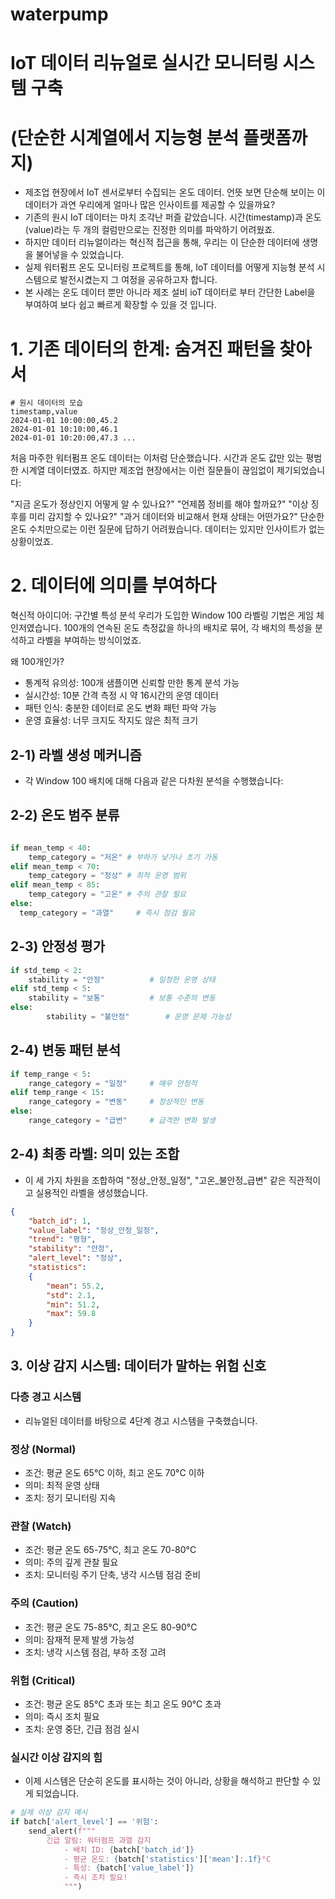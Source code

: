 # waterpump
# IoT 데이터 리뉴얼로 실시간 모니터링 시스템 구축
# (단순한 시계열에서 지능형 분석 플랫폼까지)

- 제조업 현장에서 IoT 센서로부터 수집되는 온도 데이터. 언뜻 보면 단순해 보이는 이 데이터가 과연 우리에게 얼마나 많은 인사이트를 제공할 수 있을까요?
- 기존의 원시 IoT 데이터는 마치 조각난 퍼즐 같았습니다. 시간(timestamp)과 온도(value)라는 두 개의 컬럼만으로는 진정한 의미를 파악하기 어려웠죠. 
- 하지만 데이터 리뉴얼이라는 혁신적 접근을 통해, 우리는 이 단순한 데이터에 생명을 불어넣을 수 있었습니다.
- 실제 워터펌프 온도 모니터링 프로젝트를 통해, IoT 데이터를 어떻게 지능형 분석 시스템으로 발전시켰는지 그 여정을 공유하고자 합니다.
- 본 사례는 온도 데이터 뿐만 아니라 제조 설비 ioT 데이터로 부터 간단한 Label을 부여하여 보다 쉽고 빠르게 확장할 수 있을 것 입니다.  

# 1. 기존 데이터의 한계: 숨겨진 패턴을 찾아서
``` csv
# 원시 데이터의 모습
timestamp,value 
2024-01-01 10:00:00,45.2 
2024-01-01 10:10:00,46.1 
2024-01-01 10:20:00,47.3 ...
```

처음 마주한 워터펌프 온도 데이터는 이처럼 단순했습니다. 시간과 온도 값만 있는 평범한 시계열 데이터였죠. 하지만 제조업 현장에서는 이런 질문들이 끊임없이 제기되었습니다:

"지금 온도가 정상인지 어떻게 알 수 있나요?"
"언제쯤 정비를 해야 할까요?"
"이상 징후를 미리 감지할 수 있나요?"
"과거 데이터와 비교해서 현재 상태는 어떤가요?"
단순한 온도 수치만으로는 이런 질문에 답하기 어려웠습니다. 데이터는 있지만 인사이트가 없는 상황이었죠.


# 2. 데이터에 의미를 부여하다
혁신적 아이디어: 구간별 특성 분석
우리가 도입한 Window 100 라벨링 기법은 게임 체인저였습니다. 100개의 연속된 온도 측정값을 하나의 배치로 묶어, 각 배치의 특성을 분석하고 라벨을 부여하는 방식이었죠.

왜 100개인가?
- 통계적 유의성: 100개 샘플이면 신뢰할 만한 통계 분석 가능
- 실시간성: 10분 간격 측정 시 약 16시간의 운영 데이터
- 패턴 인식: 충분한 데이터로 온도 변화 패턴 파악 가능
- 운영 효율성: 너무 크지도 작지도 않은 최적 크기

## 2-1) 라벨 생성 메커니즘
- 각 Window 100 배치에 대해 다음과 같은 다차원 분석을 수행했습니다:

## 2-2) 온도 범주 분류
```python

if mean_temp < 40:     
	temp_category = "저온" # 부하가 낮거나 초기 가동 
elif mean_temp < 70:     
	temp_category = "정상" # 최적 운영 범위 
elif mean_temp < 85:     
	temp_category = "고온" # 주의 관찰 필요
else:
  temp_category = "과열"     # 즉시 점검 필요
```

## 2-3) 안정성 평가
```python
if std_temp < 2:     
	stability = "안정"          # 일정한 운영 상태 
elif std_temp < 5:     
	stability = "보통"          # 보통 수준의 변동 
else: 
    	stability = "불안정"        # 운영 문제 가능성
```

## 2-4) 변동 패턴 분석
```python
if temp_range < 5:     
	range_category = "일정"     # 매우 안정적 
elif temp_range < 15:     
	range_category = "변동"     # 정상적인 변동 
else:     
	range_category = "급변"     # 급격한 변화 발생
```

## 2-4) 최종 라벨: 의미 있는 조합
- 이 세 가지 차원을 조합하여 "정상_안정_일정", "고온_불안정_급변" 같은 직관적이고 실용적인 라벨을 생성했습니다.
```json
{
	"batch_id": 1,   
	"value_label": "정상_안정_일정",   
	"trend": "평형",   
	"stability": "안정",   
	"alert_level": "정상",   
	"statistics": 
	{     
		"mean": 55.2,     
		"std": 2.1,     
		"min": 51.2,     
		"max": 59.8   
	} 
}
```

## 3. 이상 감지 시스템: 데이터가 말하는 위험 신호 
### 다층 경고 시스템
- 리뉴얼된 데이터를 바탕으로 4단계 경고 시스템을 구축했습니다.

### 정상 (Normal)
- 조건: 평균 온도 65°C 이하, 최고 온도 70°C 이하
- 의미: 최적 운영 상태
- 조치: 정기 모니터링 지속
### 관찰 (Watch)
- 조건: 평균 온도 65-75°C, 최고 온도 70-80°C
- 의미: 주의 깊게 관찰 필요
- 조치: 모니터링 주기 단축, 냉각 시스템 점검 준비
### 주의 (Caution)
- 조건: 평균 온도 75-85°C, 최고 온도 80-90°C
- 의미: 잠재적 문제 발생 가능성
- 조치: 냉각 시스템 점검, 부하 조정 고려
### 위험 (Critical)
- 조건: 평균 온도 85°C 초과 또는 최고 온도 90°C 초과
- 의미: 즉시 조치 필요
- 조치: 운영 중단, 긴급 점검 실시
### 실시간 이상 감지의 힘
- 이제 시스템은 단순히 온도를 표시하는 것이 아니라, 상황을 해석하고 판단할 수 있게 되었습니다.
```python
# 실제 이상 감지 예시 
if batch['alert_level'] == '위험':     
	send_alert(f"""
   		긴급 알림: 워터펌프 과열 감지
    		- 배치 ID: {batch['batch_id']}
    		- 평균 온도: {batch['statistics']['mean']:.1f}°C
    		- 특성: {batch['value_label']}
    		- 즉시 조치 필요!
    		""")
```  

  
